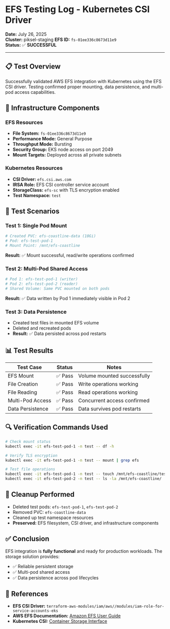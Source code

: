 # EFS Testing Log - Kubernetes CSI Driver

**Date:** July 26, 2025  
**Cluster:** piksel-staging
**EFS ID:** `fs-01ee336c8673d11e9`  
**Status:** ✅ **SUCCESSFUL**

---

## 📋 Test Overview

Successfully validated AWS EFS integration with Kubernetes using the EFS CSI driver. Testing confirmed proper mounting, data persistence, and multi-pod access capabilities.

## 🔧 Infrastructure Components

### EFS Resources

- **File System:** `fs-01ee336c8673d11e9`
- **Performance Mode:** General Purpose
- **Throughput Mode:** Bursting
- **Security Group:** EKS node access on port 2049
- **Mount Targets:** Deployed across all private subnets

### Kubernetes Resources

- **CSI Driver:** `efs.csi.aws.com`
- **IRSA Role:** EFS CSI controller service account
- **StorageClass:** `efs-sc` with TLS encryption enabled
- **Test Namespace:** `test`

## 🧪 Test Scenarios

### Test 1: Single Pod Mount

```yaml
# Created PVC: efs-coastline-data (10Gi)
# Pod: efs-test-pod-1
# Mount Point: /mnt/efs-coastline
```

**Result:** ✅ Mount successful, read/write operations confirmed

### Test 2: Multi-Pod Shared Access

```yaml
# Pod 1: efs-test-pod-1 (writer)
# Pod 2: efs-test-pod-2 (reader)
# Shared Volume: Same PVC mounted on both pods
```

**Result:** ✅ Data written by Pod 1 immediately visible in Pod 2

### Test 3: Data Persistence

- Created test files in mounted EFS volume
- Deleted and recreated pods
- **Result:** ✅ Data persisted across pod restarts

## 📊 Test Results

| Test Case        | Status  | Notes                       |
| ---------------- | ------- | --------------------------- |
| EFS Mount        | ✅ Pass | Volume mounted successfully |
| File Creation    | ✅ Pass | Write operations working    |
| File Reading     | ✅ Pass | Read operations working     |
| Multi-Pod Access | ✅ Pass | Concurrent access confirmed |
| Data Persistence | ✅ Pass | Data survives pod restarts  |

## 🔍 Verification Commands Used

```bash
# Check mount status
kubectl exec -it efs-test-pod-1 -n test -- df -h

# Verify TLS encryption
kubectl exec -it efs-test-pod-1 -n test -- mount | grep efs

# Test file operations
kubectl exec -it efs-test-pod-1 -n test -- touch /mnt/efs-coastline/test-file.txt
kubectl exec -it efs-test-pod-2 -n test -- ls -la /mnt/efs-coastline/
```

## 🧹 Cleanup Performed

- Deleted test pods: `efs-test-pod-1`, `efs-test-pod-2`
- Removed PVC: `efs-coastline-data`
- Cleaned up test namespace resources
- **Preserved:** EFS filesystem, CSI driver, and infrastructure components

## ✅ Conclusion

EFS integration is **fully functional** and ready for production workloads. The storage solution provides:

- ✅ Reliable persistent storage
- ✅ Multi-pod shared access
- ✅ Data persistence across pod lifecycles

## 🔗 References

- **EFS CSI Driver:** `terraform-aws-modules/iam/aws//modules/iam-role-for-service-accounts-eks`
- **AWS EFS Documentation:** [Amazon EFS User Guide](https://docs.aws.amazon.com/efs/)
- **Kubernetes CSI:** [Container Storage Interface](https://kubernetes-csi.github.io/docs/)
